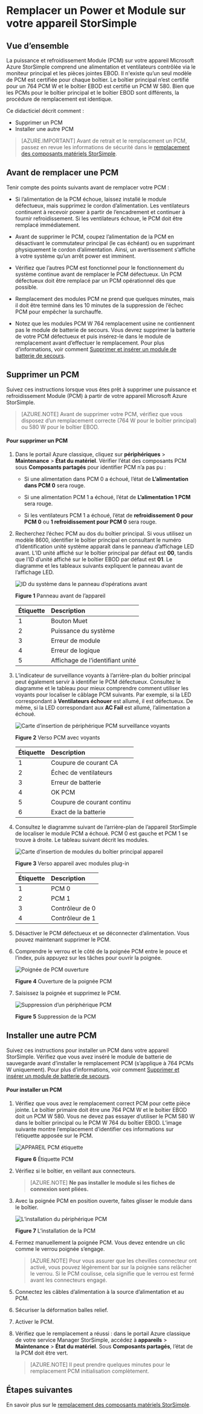 <properties 
   pageTitle="Remplacer un PCM sur votre appareil StorSimple | Microsoft Azure"
   description="Explique comment supprimer et le remplacer la puissance et refroidissement Module (PCM) sur votre appareil StorSimple"
   services="storsimple"
   documentationCenter=""
   authors="alkohli"
   manager="carmonm"
   editor="" />
<tags 
   ms.service="storsimple"
   ms.devlang="NA"
   ms.topic="article"
   ms.tgt_pltfrm="NA"
   ms.workload="TBD"
   ms.date="08/18/2016"
   ms.author="alkohli" />

# <a name="replace-a-power-and-cooling-module-on-your-storsimple-device"></a>Remplacer un Power et Module sur votre appareil StorSimple

## <a name="overview"></a>Vue d’ensemble

La puissance et refroidissement Module (PCM) sur votre appareil Microsoft Azure StorSimple comprend une alimentation et ventilateurs contrôlée via le moniteur principal et les pièces jointes EBOD. Il n'existe qu’un seul modèle de PCM est certifiée pour chaque boîtier. Le boîtier principal n’est certifié pour un 764 PCM W et le boîtier EBOD est certifié un PCM W 580. Bien que les PCMs pour le boîtier principal et le boîtier EBOD sont différents, la procédure de remplacement est identique.

Ce didacticiel décrit comment :

- Supprimer un PCM
- Installer une autre PCM

>[AZURE.IMPORTANT] Avant de retrait et le remplacement un PCM, passez en revue les informations de sécurité dans le [remplacement des composants matériels StorSimple](storsimple-hardware-component-replacement.md).

## <a name="before-you-replace-a-pcm"></a>Avant de remplacer une PCM

Tenir compte des points suivants avant de remplacer votre PCM :

- Si l’alimentation de la PCM échoue, laissez installé le module défectueux, mais supprimez le cordon d’alimentation. Les ventilateurs continuent à recevoir power à partir de l’encadrement et continuer à fournir refroidissement. Si les ventilateurs échoue, le PCM doit être remplacé immédiatement.

- Avant de supprimer le PCM, coupez l’alimentation de la PCM en désactivant le commutateur principal (le cas échéant) ou en supprimant physiquement le cordon d’alimentation. Ainsi, un avertissement s’affiche à votre système qu’un arrêt power est imminent.

- Vérifiez que l’autres PCM est fonctionnel pour le fonctionnement du système continue avant de remplacer le PCM défectueux. Un PCM défectueux doit être remplacé par un PCM opérationnel dès que possible.

- Remplacement des modules PCM ne prend que quelques minutes, mais il doit être terminé dans les 10 minutes de la suppression de l’échec PCM pour empêcher la surchauffe.

- Notez que les modules PCM W 764 remplacement usine ne contiennent pas le module de batterie de secours. Vous devrez supprimer la batterie de votre PCM défectueux et puis insérez-le dans le module de remplacement avant d’effectuer le remplacement. Pour plus d’informations, voir comment [Supprimer et insérer un module de batterie de secours](storsimple-battery-replacement.md).


## <a name="remove-a-pcm"></a>Supprimer un PCM

Suivez ces instructions lorsque vous êtes prêt à supprimer une puissance et refroidissement Module (PCM) à partir de votre appareil Microsoft Azure StorSimple.

>[AZURE.NOTE] Avant de supprimer votre PCM, vérifiez que vous disposez d’un remplacement correcte (764 W pour le boîtier principal) ou 580 W pour le boîtier EBOD.

#### <a name="to-remove-a-pcm"></a>Pour supprimer un PCM

1. Dans le portail Azure classique, cliquez sur **périphériques** > **Maintenance** > **État du matériel**. Vérifier l’état des composants PCM sous **Composants partagés** pour identifier PCM n’a pas pu :

     - Si une alimentation dans PCM 0 a échoué, l’état de **L’alimentation dans PCM 0** sera rouge.

     - Si une alimentation PCM 1 a échoué, l’état de **L’alimentation 1 PCM** sera rouge.

     - Si les ventilateurs PCM 1 a échoué, l’état de **refroidissement 0 pour PCM 0** ou **1 refroidissement pour PCM 0** sera rouge.

2. Recherchez l’échec PCM au dos du boîtier principal. Si vous utilisez un modèle 8600, identifier le boîtier principal en consultant le numéro d’Identification unité système apparaît dans le panneau d’affichage LED avant. L’ID unité affiché sur le boîtier principal par défaut est **00**, tandis que l’ID d’unité affiché sur le boîtier EBOD par défaut est **01**. Le diagramme et les tableaux suivants expliquent le panneau avant de l’affichage LED.

    ![ID du système dans le panneau d’opérations avant](./media/storsimple-power-cooling-module-replacement/IC740991.png)

     **Figure 1** Panneau avant de l’appareil  

  	|Étiquette|Description|
  	|:---|:-----------|
  	|1|Bouton Muet|
  	|2|Puissance du système|
  	|3|Erreur de module|
  	|4|Erreur de logique|
  	|5|Affichage de l’identifiant unité|

3. L’indicateur de surveillance voyants à l’arrière-plan du boîtier principal peut également servir à identifier le PCM défectueux. Consultez le diagramme et le tableau pour mieux comprendre comment utiliser les voyants pour localiser le câblage PCM suivants. Par exemple, si la LED correspondant à **Ventilateurs échouer** est allumé, il est défectueux. De même, si la LED correspondant aux **AC Fail** est allumé, l’alimentation a échoué. 

    ![Carte d’insertion de périphérique PCM surveillance voyants](./media/storsimple-power-cooling-module-replacement/IC740992.png)

     **Figure 2** Verso PCM avec voyants

  	|Étiquette|Description|
  	|:---|:-----------|
  	|1|Coupure de courant CA|
  	|2|Échec de ventilateurs|
  	|3|Erreur de batterie|
  	|4|OK PCM|
  	|5|Coupure de courant continu|
  	|6|Exact de la batterie|

4. Consultez le diagramme suivant de l’arrière-plan de l’appareil StorSimple de localiser le module PCM a échoué. PCM 0 est gauche et PCM 1 se trouve à droite. Le tableau suivant décrit les modules.

     ![Carte d’insertion de modules du boîtier principal appareil](./media/storsimple-power-cooling-module-replacement/IC740994.png)

     **Figure 3** Verso appareil avec modules plug-in 

  	|Étiquette|Description|
  	|:---|:-----------|
  	|1|PCM 0|
  	|2|PCM 1|
  	|3|Contrôleur de 0|
  	|4|Contrôleur de 1|

5. Désactiver le PCM défectueux et se déconnecter d’alimentation. Vous pouvez maintenant supprimer le PCM.

6. Comprendre le verrou et le côté de la poignée PCM entre le pouce et l’index, puis appuyez sur les tâches pour ouvrir la poignée.

    ![Poignée de PCM ouverture](./media/storsimple-power-cooling-module-replacement/IC740995.png)

    **Figure 4** Ouverture de la poignée PCM

7. Saisissez la poignée et supprimez le PCM.

    ![Suppression d’un périphérique PCM](./media/storsimple-power-cooling-module-replacement/IC740996.png)

    **Figure 5** Suppression de la PCM

## <a name="install-a-replacement-pcm"></a>Installer une autre PCM

Suivez ces instructions pour installer un PCM dans votre appareil StorSimple. Vérifiez que vous avez inséré le module de batterie de sauvegarde avant d’installer le remplacement PCM (s’applique à 764 PCMs W uniquement). Pour plus d’informations, voir comment [Supprimer et insérer un module de batterie de secours](storsimple-battery-replacement.md).

#### <a name="to-install-a-pcm"></a>Pour installer un PCM

1. Vérifiez que vous avez le remplacement correct PCM pour cette pièce jointe. Le boîtier primaire doit être une 764 PCM W et le boîtier EBOD doit un PCM W 580. Vous ne devez pas essayer d’utiliser le PCM 580 W dans le boîtier principal ou le PCM W 764 du boîtier EBOD. L’image suivante montre l’emplacement d’identifier ces informations sur l’étiquette apposée sur le PCM.

    ![APPAREIL PCM étiquette](./media/storsimple-power-cooling-module-replacement/IC740973.png)

    **Figure 6** Étiquette PCM

2. Vérifiez si le boîtier, en veillant aux connecteurs. 
                                        
    >[AZURE.NOTE] **Ne pas installer le module si les fiches de connexion sont pliées.**

3. Avec la poignée PCM en position ouverte, faites glisser le module dans le boîtier.

    ![L’installation du périphérique PCM](./media/storsimple-power-cooling-module-replacement/IC740975.png)

    **Figure 7** L’installation de la PCM

4. Fermez manuellement la poignée PCM. Vous devez entendre un clic comme le verrou poignée s’engage. 
                                        
    >[AZURE.NOTE] Pour vous assurer que les chevilles connecteur ont activé, vous pouvez légèrement bar sur la poignée sans relâcher le verrou. Si le PCM coulisse, cela signifie que le verrou est fermé avant les connecteurs engagé.

5. Connectez les câbles d’alimentation à la source d’alimentation et au PCM.

6. Sécuriser la déformation balles relief. 

7. Activer le PCM.

8. Vérifiez que le remplacement a réussi : dans le portail Azure classique de votre service Manager StorSimple, accédez à **appareils** > **Maintenance** > **État du matériel**. Sous **Composants partagés**, l’état de la PCM doit être vert. 
                                        
    >[AZURE.NOTE] Il peut prendre quelques minutes pour le remplacement PCM initialisation complètement.

## <a name="next-steps"></a>Étapes suivantes

En savoir plus sur le [remplacement des composants matériels StorSimple](storsimple-hardware-component-replacement.md).
